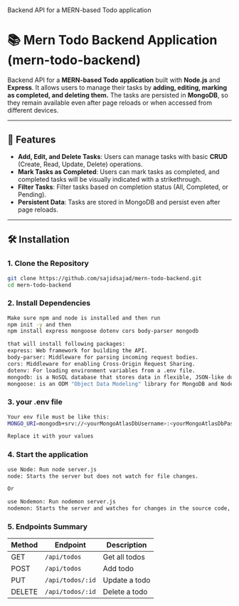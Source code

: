 # 
Backend API for a MERN-based Todo application

# 📚 Mern Todo Backend Application (mern-todo-backend)

Backend API for a **MERN-based Todo application** built with **Node.js** and **Express**. It allows users to manage their tasks by **adding, editing, marking as completed, and deleting them.** The tasks are persisted in **MongoDB**, so they remain available even after page reloads or when accessed from different devices.

---

## 🚀 **Features**
- **Add, Edit, and Delete Tasks**: Users can manage tasks with basic **CRUD** (Create, Read, Update, Delete) operations.
- **Mark Tasks as Completed**: Users can mark tasks as completed, and completed tasks will be visually indicated with a strikethrough.
- **Filter Tasks**: Filter tasks based on completion status (All, Completed, or Pending).
- **Persistent Data**: Tasks are stored in MongoDB and persist even after page reloads. 

---

## 🛠️ **Installation**
### 1. **Clone the Repository**
```bash
git clone https://github.com/sajidsajad/mern-todo-backend.git
cd mern-todo-backend
```

### 2. **Install Dependencies**
```bash
Make sure npm and node is installed and then run 
npm init -y and then
npm install express mongoose dotenv cors body-parser mongodb

that will install following packages:
express: Web framework for building the API.
body-parser: Middleware for parsing incoming request bodies.
cors: Middleware for enabling Cross-Origin Request Sharing.
dotenv: For loading environment variables from a .env file.
mongodb: is a NoSQL database that stores data in flexible, JSON-like documents.
mongoose: is an ODM "Object Data Modeling" library for MongoDB and Node.js, providing schema-based solutions to model and manage application data.

```

### 3. **your .env file**
```bash
Your env file must be like this:
MONGO_URI=mongodb+srv://<yourMongoAtlasDbUsername>:<yourMongoAtlasDbPassword>@clustertodo.4yhl9.mongodb.net/<dbName>?retryWrites=true&w=majority&appName=<clusterName>

Replace it with your values
```
### 4. **Start the application**
```bash
use Node: Run node server.js
node: Starts the server but does not watch for file changes.

Or

use Nodemon: Run nodemon server.js
nodemon: Starts the server and watches for changes in the source code, automatically restarting the server when necessary.
```

### 5. **Endpoints Summary**


| Method | Endpoint                     | Description                               |
|--------|------------------------------|-------------------------------------------|
| GET    | `/api/todos`                 | Get all todos                             |
| POST   | `/api/todos`                 | Add todo                                  |
| PUT    | `/api/todos/:id`             | Update a todo                             |
| DELETE | `/api/todos/:id`             | Delete a todo                             |

